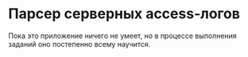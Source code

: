 # Парсер серверных access-логов

Пока это приложение ничего не умеет, но в процессе выполнения заданий оно постепенно всему научится.
